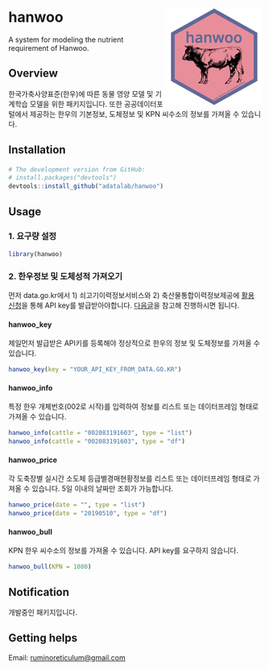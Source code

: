 hanwoo <img src="man/figures/logo.png" align="right" />
=======================================================

A system for modeling the nutrient requirement of Hanwoo.

Overview
--------

한국가축사양표준(한우)에 따른 동물 영양 모델 및 기계학습 모델을 위한 패키지입니다. 또한 공공데이터포털에서 제공하는 한우의 기본정보, 도체정보 및 KPN 씨수소의 정보를 가져올 수 있습니다.

Installation
------------

```r
# The development version from GitHub:
# install.packages("devtools")
devtools::install_github("adatalab/hanwoo")
```

Usage
-----

### 1. 요구량 설정

```r
library(hanwoo)
```

### 2. 한우정보 및 도체성적 가져오기

먼저 data.go.kr에서 1) 쇠고기이력정보서비스와 2) 축산물통합이력정보제공에 [활용 신청](https://www.data.go.kr/dataset/15000483/openapi.do)을 통해 API key를 발급받아야합니다. [다음글](https://youngjunna.github.io/r/animal%20science/2017/12/01/hanwoo-scraping.html)을 참고해 진행하시면 됩니다.

#### hanwoo_key

제일먼저 발급받은 API키를 등록해야 정상적으로 한우의 정보 및 도체정보를 가져올 수 있습니다.

```r
hanwoo_key(key = "YOUR_API_KEY_FROM_DATA.GO.KR")
```

#### hanwoo_info

특정 한우 개체번호(002로 시작)를 입력하여 정보를 리스트 또는 데이터프레임 형태로 가져올 수 있습니다.

```r
hanwoo_info(cattle = "002083191603", type = "list")
hanwoo_info(cattle = "002083191603", type = "df")
```

#### hanwoo_price

각 도축장별 실시간 소도체 등급별경매현황정보를 리스트 또는 데이터프레임 형태로 가져올 수 있습니다. 5일 이내의 날짜만 조회가 가능합니다.

```r
hanwoo_price(date = "", type = "list")
hanwoo_price(date = "20190510", type = "df")
```

#### hanwoo_bull

KPN 한우 씨수소의 정보를 가져올 수 있습니다. API key를 요구하지 않습니다.

```r
hanwoo_bull(KPN = 1080)
```

Notification
------------

개발중인 패키지입니다.

Getting helps
-------------

Email: ruminoreticulum@gmail.com
